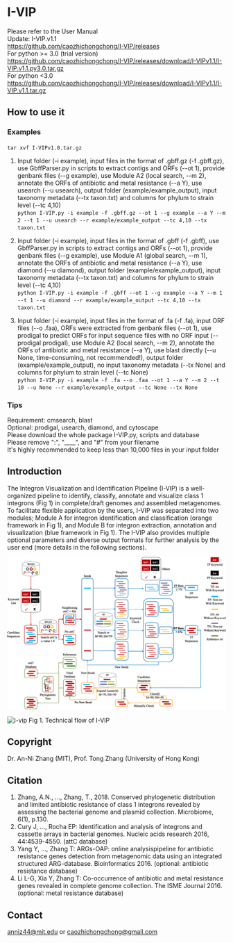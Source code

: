 # I-VIP
Please refer to the User Manual\
Update: I-VIP.v1.1\
https://github.com/caozhichongchong/I-VIP/releases  \
For python >= 3.0 (trial version)\
https://github.com/caozhichongchong/I-VIP/releases/download/I-VIPv1.1/I-VIP.v1.1.py3.0.tar.gz \
For python <3.0\
https://github.com/caozhichongchong/I-VIP/releases/download/I-VIPv1.1/I-VIP.v1.1.tar.gz

## How to use it

### Examples

`tar xvf I-VIPv1.0.tar.gz`

1. Input folder (-i example), input files in the format of .gbff.gz (-f .gbff.gz), use GbffParser.py in scripts to extract contigs and ORFs (--ot 1), provide genbank files (--g example), use Module A2 (local search, --m 2), annotate the ORFs of antibiotic and metal resistance (--a Y), use usearch (--u usearch), output folder (example/example_output), input taxonomy metadata (--tx taxon.txt) and columns for phylum to strain level (--tc 4,10)\
`python I-VIP.py -i example -f .gbff.gz --ot 1 --g example --a Y --m 2 --t 1 --u usearch --r example/example_output --tc 4,10 --tx taxon.txt`

2. Input folder (-i example), input files in the format of .gbff (-f .gbff), use GbffParser.py in scripts to extract contigs and ORFs (--ot 1), provide genbank files (--g example), use Module A1 (global search, --m 1), annotate the ORFs of antibiotic and metal resistance (--a Y), use diamond (--u diamond), output folder (example/example_output), input taxonomy metadata (--tx taxon.txt) and columns for phylum to strain level (--tc 4,10)\
`python I-VIP.py -i example -f .gbff --ot 1 --g example --a Y --m 1 --t 1 --u diamond --r example/example_output --tc 4,10 --tx taxon.txt`

3. Input folder (-i example), input files in the format of .fa (-f .fa), input ORF files (--o .faa), ORFs were extracted from genbank files (--ot 1), use prodigal to predict ORFs for input sequence files with no ORF input (--prodigal prodigal), use Module A2 (local search, --m 2), annotate the ORFs of antibiotic and metal resistance (--a Y), use blast directly (--u None, time-consuming, not recommended!), output folder (example/example_output), no input taxonomy
metadata (--tx None) and columns for phylum to strain level (--tc None)\
`python I-VIP.py -i example -f .fa --o .faa --ot 1 --a Y --m 2 --t 10 --u None --r example/example_output --tc None --tx None`

### Tips

Requirement: cmsearch, blast\
Optional: prodigal, usearch, diamond, and cytoscape\
Please download the whole package I-VIP.py, scripts and database\
Please remove  ":", "____", and "#" from your filename\
It's highly recommended to keep less than 10,000 files in your input folder

## Introduction

The Integron Visualization and Identification Pipeline (I-VIP) is a well-organized pipeline to identify, classify, annotate and visualize class 1 integrons (Fig 1) in complete/draft genomes and assembled metagenomes. To facilitate flexible application by the users, I-VIP was separated into two modules; Module A for integron identification and classification (orange framework in Fig 1), and Module B for integron extraction, annotation and visualization (blue framework in Fig 1). The I-VIP also provides multiple optional parameters and diverse output formats for further analysis by the user end (more details in the following sections).

![i-vip_methodology](https://raw.githubusercontent.com/caozhichongchong/I-VIP/master/Methodology.png)

![i-vip](https://user-images.githubusercontent.com/24948204/40829644-a27369ca-65b6-11e8-8c47-11f3218715d4.png)
Fig 1. Technical flow of I-VIP

## Copyright
Dr. An-Ni Zhang (MIT), Prof. Tong Zhang (University of Hong Kong)

## Citation
1. Zhang, A.N., ...,  Zhang, T., 2018. 
Conserved phylogenetic distribution and limited antibiotic resistance of class 1 integrons revealed 
by assessing the bacterial genome and plasmid collection. Microbiome, 6(1), p.130.
2. Cury J, ..., Rocha EP: Identification and analysis of integrons and cassette arrays in bacterial genomes. Nucleic acids research 2016, 44:4539-4550. (attC database)
3. Yang Y, ..., Zhang T: ARGs-OAP: online analysispipeline for antibiotic resistance genes detection from metagenomic data using an integrated structured ARG-database. Bioinformatics 2016. (optional: antibiotic resistance database)
4. Li L-G, Xia Y, Zhang T: Co-occurrence of antibiotic and metal resistance genes revealed in complete genome collection. The ISME Journal 2016.(optional: metal resistance database)

## Contact
anniz44@mit.edu or caozhichongchong@gmail.com
